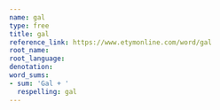 ```yaml
---
name: gal
type: free
title: gal
reference_link: https://www.etymonline.com/word/gal
root_name: 
root_language: 
denotation: 
word_sums:
- sum: 'Gal + '
  respelling: gal
---
```

